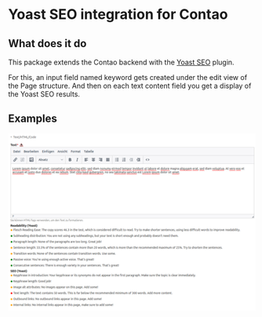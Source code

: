 # Yoast SEO integration for Contao

## What does it do
This package extends the Contao backend with the [Yoast SEO](https://github.com/Yoast/YoastSEO.js) plugin.

For this, an input field named keyword gets created under the edit view of the Page structure.
And then on each text content field you get a display of the Yoast SEO results.

## Examples
![Preview of the Contao admin panel](doc/preview.png) 